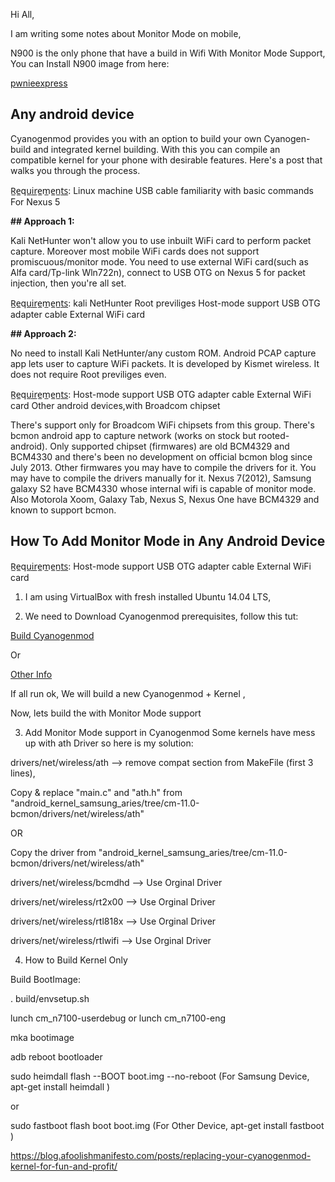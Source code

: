Hi All,

I am writing some notes about Monitor Mode on mobile,

N900 is the only phone that have a build in Wifi With Monitor Mode Support,
You can Install N900 image from here:

[pwnieexpress](https://www.pwnieexpress.com/)

## **Any android device**

Cyanogenmod provides you with an option to build your own Cyanogen-build and integrated kernel building. With this you can compile an compatible kernel for your phone with desirable features. Here's a post that walks you through the process.

R̲e̲qu̲i̲r̲e̲m̲e̲n̲t̲s̲: Linux machine
USB cable
familiarity with basic commands
For Nexus 5

**## Approach 1:**

Kali NetHunter won't allow you to use inbuilt WiFi card to perform packet capture.
Moreover most mobile WiFi cards does not support promiscuous/monitor mode.
You need to use external WiFi card(such as Alfa card/Tp-link Wln722n),
connect to USB OTG on Nexus 5 for packet injection, then you're all set.

R̲e̲qu̲i̲r̲e̲m̲e̲n̲t̲s̲:
kali NetHunter
Root previliges
Host-mode support
USB OTG adapter cable
External WiFi card

**## Approach 2:**

No need to install Kali NetHunter/any custom ROM.
Android PCAP capture app lets user to capture WiFi packets.
It is developed by Kismet wireless.
It does not require Root previliges even.

R̲e̲qu̲i̲r̲e̲m̲e̲n̲t̲s̲:
Host-mode support
USB OTG adapter cable
External WiFi card
Other android devices,with Broadcom chipset

There's support only for Broadcom WiFi chipsets from this group. There's bcmon android app to capture network (works on stock but rooted-android). Only supported chipset (firmwares) are old BCM4329 and BCM4330 and there's been no development on official bcmon blog since July 2013. Other firmwares you may have to compile the drivers for it. You may have to compile the drivers manually for it.
Nexus 7(2012), Samsung galaxy S2 have BCM4330 whose internal wifi is capable of monitor mode. Also Motorola Xoom, Galaxy Tab, Nexus S, Nexus One have BCM4329 and known to support bcmon.

## **How To Add Monitor Mode in Any Android Device**

R̲e̲qu̲i̲r̲e̲m̲e̲n̲t̲s̲:
Host-mode support
USB OTG adapter cable
External WiFi card

1. I am using VirtualBox with fresh installed Ubuntu 14.04 LTS,

2. We need to Download Cyanogenmod prerequisites, follow this tut:


[Build Cyanogenmod](https://wiki.cyanogenmod.org/w/Build_for_jflte)

Or

[Other Info](http://androidforums.com/threads/building-cm12-work-in-progress-join-in.891676/)

If all run ok, We will build a new Cyanogenmod + Kernel , 

Now,  lets build the with Monitor Mode support

3. Add Monitor Mode support in Cyanogenmod
Some kernels have mess up with ath Driver so here is my solution:

drivers/net/wireless/ath 
--> remove compat section from MakeFile (first 3 lines),

Copy & replace "main.c" and "ath.h" from "android_kernel_samsung_aries/tree/cm-11.0-bcmon/drivers/net/wireless/ath"

OR

Copy the driver from "android_kernel_samsung_aries/tree/cm-11.0-bcmon/drivers/net/wireless/ath"


drivers/net/wireless/bcmdhd --> Use Orginal Driver

drivers/net/wireless/rt2x00 --> Use Orginal Driver

drivers/net/wireless/rtl818x --> Use Orginal Driver

drivers/net/wireless/rtlwifi --> Use Orginal Driver



4. How to Build Kernel Only

Build BootImage:

. build/envsetup.sh

lunch cm_n7100-userdebug 
or 
lunch cm_n7100-eng

mka bootimage

adb reboot bootloader

sudo heimdall flash --BOOT boot.img --no-reboot
(For Samsung Device, apt-get install heimdall )

or

sudo fastboot flash boot boot.img
(For Other Device, apt-get install fastboot )



https://blog.afoolishmanifesto.com/posts/replacing-your-cyanogenmod-kernel-for-fun-and-profit/

